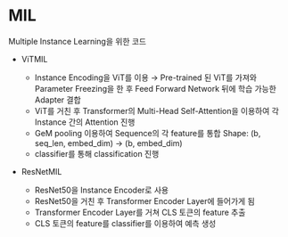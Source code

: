 # MIL

Multiple Instance Learning을 위한 코드

- ViTMIL
  * Instance Encoding을 ViT를 이용 &rightarrow; Pre-trained 된 ViT를 가져와 Parameter Freezing을 한 후 Feed Forward Network 뒤에 학습 가능한 Adapter 결합
  * ViT를 거친 후 Transformer의 Multi-Head Self-Attention을 이용하여 각 Instance 간의 Attention 진행
  * GeM pooling 이용하여 Sequence의 각 feature를 통합 Shape: (b, seq_len, embed_dim) &rightarrow; (b, embed_dim)
  * classifier를 통해 classification 진행
 
- ResNetMIL
  - ResNet50을 Instance Encoder로 사용
  - ResNet50을 거친 후 Transformer Encoder Layer에 들어가게 됨
  - Transformer Encoder Layer를 거쳐 CLS 토큰의 feature 추출
  - CLS 토큰의 feature를 classifier를 이용하여 예측 생성
